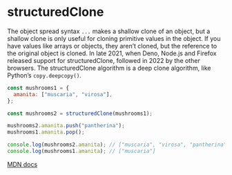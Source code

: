 # structuredClone
 The object spread syntax `...` makes a shallow clone of an object,
 but a shallow clone is only useful for cloning primitive values in the object.
 If you have values like arrays or objects, they aren’t cloned, but the reference to the original object is cloned.
 In late 2021, when Deno, Node.js and Firefox released support for structuredClone, followed in 2022 by the other browsers.
The structuredClone algorithm is a deep clone algorithm, like Python’s `copy.deepcopy()`.

```js
const mushrooms1 = {
  amanita: ["muscaria", "virosa"],
};

const mushrooms2 = structuredClone(mushrooms1);

mushrooms2.amanita.push("pantherina");
mushrooms1.amanita.pop();

console.log(mushrooms2.amanita); // ["muscaria", "virosa", "pantherina"]
console.log(mushrooms1.amanita); // ["muscaria"]
```

[MDN docs](https://developer.mozilla.org/en-US/docs/Web/API/Window/structuredClone)
